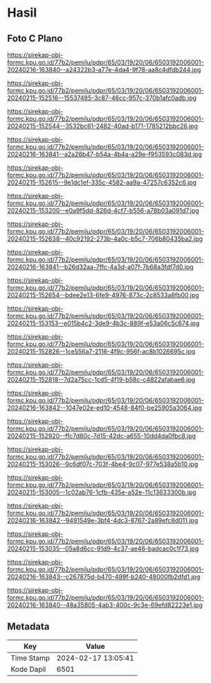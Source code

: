 # Hasil

## Foto C Plano

https://sirekap-obj-formc.kpu.go.id/77b2/pemilu/pdpr/65/03/19/20/06/6503192006001-20240216-163840--a24322b3-a77e-4da4-9f78-aa8c4dfdb244.jpg

https://sirekap-obj-formc.kpu.go.id/77b2/pemilu/pdpr/65/03/19/20/06/6503192006001-20240215-152516--15537485-3c87-46cc-957c-370b1afc0adb.jpg

https://sirekap-obj-formc.kpu.go.id/77b2/pemilu/pdpr/65/03/19/20/06/6503192006001-20240215-152544--3532bc61-2482-40ad-b171-1785212bbc26.jpg

https://sirekap-obj-formc.kpu.go.id/77b2/pemilu/pdpr/65/03/19/20/06/6503192006001-20240216-163841--a2a26b47-b54a-4b4a-a29e-f953593c083d.jpg

https://sirekap-obj-formc.kpu.go.id/77b2/pemilu/pdpr/65/03/19/20/06/6503192006001-20240215-152615--9e1dc1ef-335c-4582-aa9a-47257c6352c6.jpg

https://sirekap-obj-formc.kpu.go.id/77b2/pemilu/pdpr/65/03/19/20/06/6503192006001-20240215-153200--e0a9f5dd-826d-4cf7-b556-a78b03a091d7.jpg

https://sirekap-obj-formc.kpu.go.id/77b2/pemilu/pdpr/65/03/19/20/06/6503192006001-20240215-152638--40c92192-273b-4a0c-b5c7-706b80435ba2.jpg

https://sirekap-obj-formc.kpu.go.id/77b2/pemilu/pdpr/65/03/19/20/06/6503192006001-20240216-163841--b26d32aa-7ffc-4a3d-a07f-7b68a3fdf7d0.jpg

https://sirekap-obj-formc.kpu.go.id/77b2/pemilu/pdpr/65/03/19/20/06/6503192006001-20240215-152654--bdee2e13-6fe9-4976-873c-2c8533a8fb00.jpg

https://sirekap-obj-formc.kpu.go.id/77b2/pemilu/pdpr/65/03/19/20/06/6503192006001-20240215-153153--e015b4c2-3de9-4b3c-889f-e53a06c5c674.jpg

https://sirekap-obj-formc.kpu.go.id/77b2/pemilu/pdpr/65/03/19/20/06/6503192006001-20240215-152826--1ce556a7-2116-4f9c-956f-ac8b1026695c.jpg

https://sirekap-obj-formc.kpu.go.id/77b2/pemilu/pdpr/65/03/19/20/06/6503192006001-20240215-152818--7d2a75cc-1cd5-4f19-b58c-c4822afabae6.jpg

https://sirekap-obj-formc.kpu.go.id/77b2/pemilu/pdpr/65/03/19/20/06/6503192006001-20240216-163842--1047e02e-ed10-4548-84f0-be25905a3064.jpg

https://sirekap-obj-formc.kpu.go.id/77b2/pemilu/pdpr/65/03/19/20/06/6503192006001-20240215-152920--ffc7d80c-7d15-42dc-a655-10dd4da0fbc8.jpg

https://sirekap-obj-formc.kpu.go.id/77b2/pemilu/pdpr/65/03/19/20/06/6503192006001-20240215-153026--9c6df07c-703f-4be4-9c07-977e538a5b10.jpg

https://sirekap-obj-formc.kpu.go.id/77b2/pemilu/pdpr/65/03/19/20/06/6503192006001-20240215-153005--1c02ab76-1cfb-435e-a52e-11c13633300b.jpg

https://sirekap-obj-formc.kpu.go.id/77b2/pemilu/pdpr/65/03/19/20/06/6503192006001-20240216-163842--9491549e-3bf4-4dc3-8767-2a89efc8d011.jpg

https://sirekap-obj-formc.kpu.go.id/77b2/pemilu/pdpr/65/03/19/20/06/6503192006001-20240215-153035--05a8d6cc-91d9-4c37-ae46-badcac0c1f73.jpg

https://sirekap-obj-formc.kpu.go.id/77b2/pemilu/pdpr/65/03/19/20/06/6503192006001-20240216-163843--c267875d-b470-499f-b240-48000fb2dfd1.jpg

https://sirekap-obj-formc.kpu.go.id/77b2/pemilu/pdpr/65/03/19/20/06/6503192006001-20240216-163840--48a35805-4ab3-400c-9c3e-69efd82223e1.jpg


## Metadata

| Key        | Value               |
| ---------- | ------------------- |
| Time Stamp | 2024-02-17 13:05:41 |
| Kode Dapil | 6501                |



